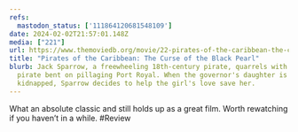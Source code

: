 ```yaml
---
refs:
  mastodon_status: ['111864120681548109']
date: 2024-02-02T21:57:01.148Z
media: ["221"]
url: https://www.themoviedb.org/movie/22-pirates-of-the-caribbean-the-curse-of-the-black-pearl
title: "Pirates of the Caribbean: The Curse of the Black Pearl"
blurb: Jack Sparrow, a freewheeling 18th-century pirate, quarrels with a rival
  pirate bent on pillaging Port Royal. When the governor's daughter is
  kidnapped, Sparrow decides to help the girl's love save her.
---
```


What an absolute classic and still holds up as a great film. Worth rewatching if you haven’t in a while. #Review
